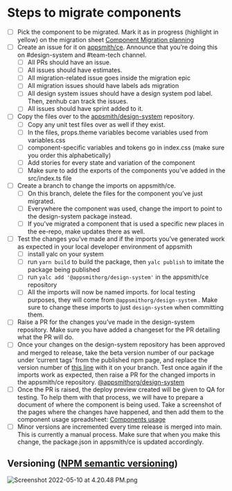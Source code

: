 # Steps to migrate components

- [ ]  Pick the component to be migrated. Mark it as in progress (highlight in yellow) on the migration sheet [Component Migration planning](https://docs.google.com/spreadsheets/d/1pcIMvGwknhbjnG1yxKH2UnRIOPwW5lw_xiFxrJdb1E8/edit?usp=drivesdk)
- [ ]  Create an issue for it on [appsmith/ce](http://github.com/appsmithorg/appsmith). Announce that you’re doing this on #design-system and #team-tech channel.
    - [ ] All PRs should have an issue.
    - [ ] All issues should have estimates.
    - [ ] All migration-related issue goes inside the migration epic
    - [ ] All migration issues should have labels ads migration
    - [ ] All design system issues should have a design system pod label. Then, zenhub can track the issues.
    - [ ] All issues should have sprint added to it.
- [ ]  Copy the files over to the [appsmith/design-system](http://github.com/appsmithorg/design-system/) repository.
      - [ ]  Copy any unit test files over as well if they exist.
      - [ ]  In the files, props.theme variables become variables used from variables.css
      - [ ]  component-specific variables and tokens go in index.css (make sure you order this alphabetically)
      - [ ]  Add stories for every state and variation of the component
      - [ ]  Make sure to add the exports of the components you’ve added in the src/index.ts file
- [ ]  Create a branch to change the imports on appsmith/ce.
      - [ ]  On this branch, delete the files for the component you’ve just migrated.
      - [ ]  Everywhere the component was used, change the import to point to the design-system package instead.
      - [ ] If you've migrated a component that is used a specific new places in the ee-repo, make updates there as well.
- [ ]  Test the changes you’ve made and if the imports you’ve generated work as expected in your local developer environment of appsmith
      - [ ]  install yalc on your system
      - [ ]  run `yarn build` to build the package, then `yalc publish` to imitate the package being published
      - [ ]  run `yalc add '@appsmithorg/design-system'` in the appsmith/ce repository
      - [ ]  All the imports will now be named imports. for local testing purposes, they will come from `@appsmithorg/design-system` . Make sure to change these imports to just `design-system` when committing them.
- [ ]  Raise a PR for the changes you’ve made in the design-system repository. Make sure you have added a changeset for the PR detailing what the PR will do.
- [ ]  Once your changes on the design-system repository has been approved and merged to release, take the beta version number of our package under ‘current tags’ from the published npm page, and replace the version number of [this line](https://github.com/appsmithorg/appsmith/blob/8428ae506a02ec477027b82936ff003c0c53cafb/app/client/package.json#L48) with it on your branch. Test once again if the imports work as expected, then raise a PR for the changed imports in the appsmith/ce repository. [@appsmithorg/design-system](https://www.npmjs.com/package/@appsmithorg/design-system)
- [ ]  Once the PR is raised, the deploy preview created will be given to QA for testing. To help them with that process, we will have to prepare a document of where the component is being used. Take a screenshot of the pages where the changes have happened, and then add them to the component usage spreadsheet: [Components usage](https://docs.google.com/spreadsheets/d/1np7jQdiQa0nyryOBnNa927NkGDplG9M2gb7qnoZIIyM/edit?usp=drivesdk)
- [ ]  Minor versions are incremented every time release is merged into main. This is currently a manual process. Make sure that when you make this change, the package.json in appsmith/ce is updated accordingly.

## **Versioning ([NPM semantic versioning](https://docs.npmjs.com/about-semantic-versioning))**

![Screenshot 2022-05-10 at 4.20.48 PM.png](https://s3-us-west-2.amazonaws.com/secure.notion-static.com/ba1bcd19-e767-4f2b-bc37-1037451f0cc6/Screenshot_2022-05-10_at_4.20.48_PM.png)
